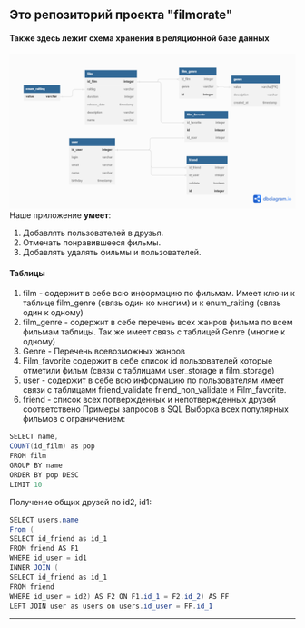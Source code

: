 ## Это репозиторий проекта "filmorate"  
#### Также здесь лежит схема хранения в реляционной базе данных 
![Схема БД](shema.png)
Наше приложение **умеет**:
1. Добавлять пользователей в друзья. 
2. Отмечать понравившееся фильмы. 
3. Добавлять удалять фильмы и пользователей.

#### Таблицы
1. film -  содержит в себе всю информацию по фильмам. Имеет ключи к таблице film_genre (связь один ко многим) и к enum_raiting (связь один к одному)
2. film_genre -  содержит в себе перечень всех жанров фильма по всем фильмам таблицы.  Так же имеет связь с таблицей Genre (многие к одному)
3. Genre - Перечень всевозможных жанров
4. Film_favorite  содержит в себе список id пользователей которые отметили фильм (связи с таблицами  user_storage и film_storage)
5. user -  содержит в себе всю информацию по пользователям имеет связи с таблицами friend_validate friend_non_validate и Film_favorite.
6. friend - список всех потвержденных и непотвержденных друзей соответствено 
Примеры запросов в SQL
Выборка всех популярных фильмов с ограничением:
```java
SELECT name,
COUNT(id_film) as pop
FROM film
GROUP BY name
ORDER BY pop DESC
LIMIT 10
```
Получение общих друзей по id2, id1:
```java
SELECT users.name
From (
SELECT id_friend as id_1
FROM friend AS F1
WHERE id_user = id1
INNER JOIN (
SELECT id_friend as id_1
FROM friend
WHERE id_user = id2) AS F2 ON F1.id_1 = F2.id_2) AS FF
LEFT JOIN user as users on users.id_user = FF.id_1
```

------
